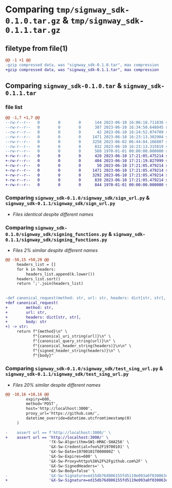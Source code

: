 # Comparing `tmp/signway_sdk-0.1.0.tar.gz` & `tmp/signway_sdk-0.1.1.tar.gz`

## filetype from file(1)

```diff
@@ -1 +1 @@
-gzip compressed data, was "signway_sdk-0.1.0.tar", max compression
+gzip compressed data, was "signway_sdk-0.1.1.tar", max compression
```

## Comparing `signway_sdk-0.1.0.tar` & `signway_sdk-0.1.1.tar`

### file list

```diff
@@ -1,7 +1,7 @@
--rw-r--r--   0        0        0      144 2023-06-10 16:06:18.711836 signway_sdk-0.1.0/README.md
--rw-r--r--   0        0        0      387 2023-06-10 16:34:50.648845 signway_sdk-0.1.0/pyproject.toml
--rw-r--r--   0        0        0       42 2023-06-10 16:24:52.074709 signway_sdk-0.1.0/signway_sdk/__init__.py
--rw-r--r--   0        0        0     1471 2023-06-10 16:23:13.302904 signway_sdk-0.1.0/signway_sdk/sign_url.py
--rw-r--r--   0        0        0     3258 2023-06-02 06:44:04.166807 signway_sdk-0.1.0/signway_sdk/signing_functions.py
--rw-r--r--   0        0        0      832 2023-06-10 16:23:13.315819 signway_sdk-0.1.0/signway_sdk/test_sing_url.py
--rw-r--r--   0        0        0      560 1970-01-01 00:00:00.000000 signway_sdk-0.1.0/PKG-INFO
+-rw-r--r--   0        0        0      428 2023-06-10 17:21:05.475214 signway_sdk-0.1.1/README.md
+-rw-r--r--   0        0        0      404 2023-06-10 17:21:19.827099 signway_sdk-0.1.1/pyproject.toml
+-rw-r--r--   0        0        0       50 2023-06-10 17:21:05.479214 signway_sdk-0.1.1/signway_sdk/__init__.py
+-rw-r--r--   0        0        0     1471 2023-06-10 17:21:05.479214 signway_sdk-0.1.1/signway_sdk/sign_url.py
+-rw-r--r--   0        0        0     3292 2023-06-10 17:21:05.479214 signway_sdk-0.1.1/signway_sdk/signing_functions.py
+-rw-r--r--   0        0        0      839 2023-06-10 17:21:05.479214 signway_sdk-0.1.1/signway_sdk/test_sing_url.py
+-rw-r--r--   0        0        0      844 1970-01-01 00:00:00.000000 signway_sdk-0.1.1/PKG-INFO
```

### Comparing `signway_sdk-0.1.0/signway_sdk/sign_url.py` & `signway_sdk-0.1.1/signway_sdk/sign_url.py`

 * *Files identical despite different names*

### Comparing `signway_sdk-0.1.0/signway_sdk/signing_functions.py` & `signway_sdk-0.1.1/signway_sdk/signing_functions.py`

 * *Files 2% similar despite different names*

```diff
@@ -50,15 +50,20 @@
     headers_list = []
     for k in headers:
         headers_list.append(k.lower())
     headers_list.sort()
     return ';'.join(headers_list)
 
 
-def canonical_request(method: str, url: str, headers: dict[str, str], body: str) -> str:
+def canonical_request(
+        method: str,
+        url: str,
+        headers: dict[str, str],
+        body: str
+) -> str:
     return f"{method}\n" \
            f"{canonical_uri_string(url)}\n" \
            f"{canonical_query_string(url)}\n" \
            f"{canonical_header_string(headers)}\n\n" \
            f"{signed_header_string(headers)}\n" \
            f"{body}"
```

### Comparing `signway_sdk-0.1.0/signway_sdk/test_sing_url.py` & `signway_sdk-0.1.1/signway_sdk/test_sing_url.py`

 * *Files 20% similar despite different names*

```diff
@@ -10,16 +10,16 @@
         expiry=600,
         method='POST',
         host='http://localhost:3000',
         proxy_url='https://github.com/',
         datetime_override=datetime.utcfromtimestamp(0)
     )
 
-    assert url == f'http://localhost:3000/' \
+    assert url == 'http://localhost:3000/' \
                   '?X-Sw-Algorithm=SW1-HMAC-SHA256' \
                   '&X-Sw-Credential=foo%2F19700101' \
                   '&X-Sw-Date=19700101T000000Z' \
                   '&X-Sw-Expires=600' \
                   '&X-Sw-Proxy=https%3A%2F%2Fgithub.com%2F' \
                   '&X-Sw-SignedHeaders=' \
                   '&X-Sw-Body=false' \
-                  '&X-Sw-Signature=ed15db76d806155fd5119e093a0f030063c90d943dfdd27e011a9044a77a90a6'
+                  '&X-Sw-Signature=ed15db76d806155fd5119e093a0f030063c90d943dfdd27e011a9044a77a90a6'  # noqa
```

